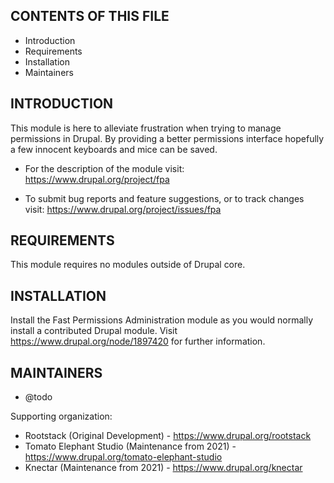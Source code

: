 CONTENTS OF THIS FILE
---------------------

 * Introduction
 * Requirements
 * Installation
 * Maintainers


INTRODUCTION
------------

This module is here to alleviate frustration when trying to manage permissions
in Drupal. By providing a better permissions interface hopefully a few innocent
keyboards and mice can be saved.

 * For the description of the module visit:
   https://www.drupal.org/project/fpa

 * To submit bug reports and feature suggestions, or to track changes visit:
   https://www.drupal.org/project/issues/fpa


REQUIREMENTS
------------

This module requires no modules outside of Drupal core.


INSTALLATION
------------

Install the Fast Permissions Administration module as you would normally install
a contributed Drupal module. Visit https://www.drupal.org/node/1897420 for
further information.

MAINTAINERS
-----------

 * @todo

Supporting organization:

 * Rootstack (Original Development) - https://www.drupal.org/rootstack
 * Tomato Elephant Studio (Maintenance from 2021) - https://www.drupal.org/tomato-elephant-studio
 * Knectar (Maintenance from 2021) - https://www.drupal.org/knectar

